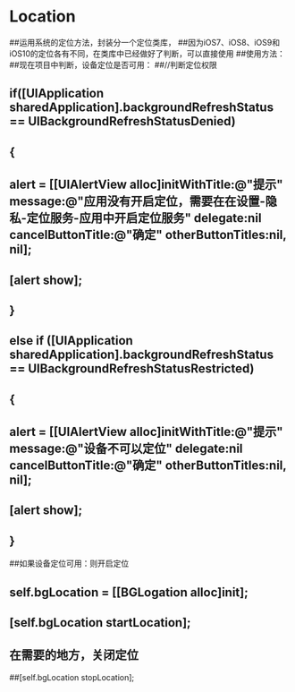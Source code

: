# Location
##运用系统的定位方法，封装分一个定位类库，
##因为iOS7、iOS8、iOS9和iOS10的定位各有不同，在类库中已经做好了判断，可以直接使用
##使用方法：
##现在项目中判断，设备定位是否可用：
##//判断定位权限
##    if([UIApplication sharedApplication].backgroundRefreshStatus == UIBackgroundRefreshStatusDenied)
##    {
##        alert = [[UIAlertView alloc]initWithTitle:@"提示" message:@"应用没有开启定位，需要在在设置-隐私-定位服务-应用中开启定位服务" delegate:nil cancelButtonTitle:@"确定" otherButtonTitles:nil, nil];
##        [alert show];
##    }
##    else if ([UIApplication sharedApplication].backgroundRefreshStatus == UIBackgroundRefreshStatusRestricted)
##    {
##        alert = [[UIAlertView alloc]initWithTitle:@"提示" message:@"设备不可以定位" delegate:nil cancelButtonTitle:@"确定" otherButtonTitles:nil, nil];
##        [alert show];
##    }
##如果设备定位可用：则开启定位
## self.bgLocation = [[BGLogation alloc]init];
## [self.bgLocation startLocation];
## 在需要的地方，关闭定位
##[self.bgLocation stopLocation];





